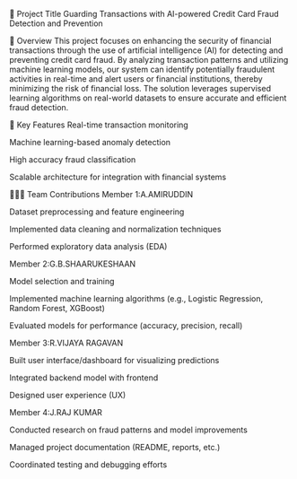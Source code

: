 📌 Project Title
Guarding Transactions with AI-powered Credit Card Fraud Detection and Prevention

📖 Overview
This project focuses on enhancing the security of financial transactions through the use of artificial intelligence (AI) for detecting and preventing credit card fraud. By analyzing transaction patterns and utilizing machine learning models, our system can identify potentially fraudulent activities in real-time and alert users or financial institutions, thereby minimizing the risk of financial loss. The solution leverages supervised learning algorithms on real-world datasets to ensure accurate and efficient fraud detection.

🚀 Key Features
Real-time transaction monitoring

Machine learning-based anomaly detection

High accuracy fraud classification

Scalable architecture for integration with financial systems

🧑‍🤝‍🧑 Team Contributions
Member 1:A.AMIRUDDIN

Dataset preprocessing and feature engineering

Implemented data cleaning and normalization techniques

Performed exploratory data analysis (EDA)

Member 2:G.B.SHAARUKESHAAN

Model selection and training

Implemented machine learning algorithms (e.g., Logistic Regression, Random Forest, XGBoost)

Evaluated models for performance (accuracy, precision, recall)

Member 3:R.VIJAYA RAGAVAN

Built user interface/dashboard for visualizing predictions

Integrated backend model with frontend

Designed user experience (UX)

Member 4:J.RAJ KUMAR

Conducted research on fraud patterns and model improvements

Managed project documentation (README, reports, etc.)

Coordinated testing and debugging efforts
